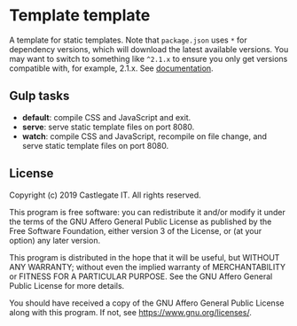 # Template template

A template for static templates. Note that `package.json` uses `*` for dependency versions, which will download the latest available versions. You may want to switch to something like `^2.1.x` to ensure you only get versions compatible with, for example, 2.1.x. See [documentation](https://docs.npmjs.com/files/package.json#dependencies).

## Gulp tasks

*   **default**: compile CSS and JavaScript and exit.
*   **serve**: serve static template files on port 8080.
*   **watch**: compile CSS and JavaScript, recompile on file change, and serve static template files on port 8080.

## License

Copyright (c) 2019 Castlegate IT. All rights reserved.

This program is free software: you can redistribute it and/or modify it under the terms of the GNU Affero General Public License as published by the Free Software Foundation, either version 3 of the License, or (at your option) any later version.

This program is distributed in the hope that it will be useful, but WITHOUT ANY WARRANTY; without even the implied warranty of MERCHANTABILITY or FITNESS FOR A PARTICULAR PURPOSE. See the GNU Affero General Public License for more details.

You should have received a copy of the GNU Affero General Public License along with this program. If not, see <https://www.gnu.org/licenses/>.
